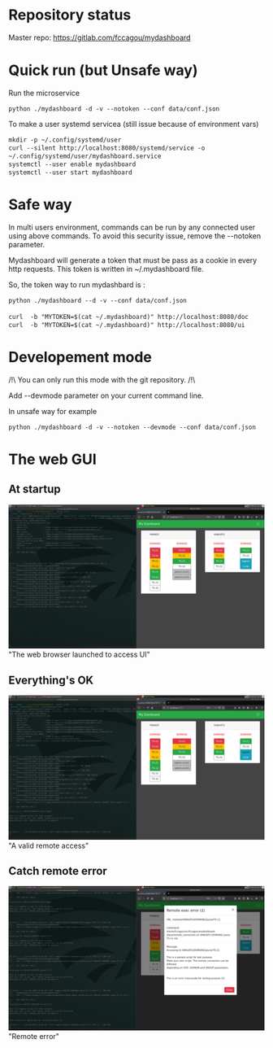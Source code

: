 # Repository status

Master repo: https://gitlab.com/fccagou/mydashboard


# Quick run (but Unsafe way)

Run the microservice

    python ./mydashboard -d -v --notoken --conf data/conf.json


To make a user systemd servicea (still issue because of environment vars)

    mkdir -p ~/.config/systemd/user
    curl --silent http://localhost:8080/systemd/service -o ~/.config/systemd/user/mydashboard.service
    systemctl --user enable mydashboard
    systemctl --user start mydashboard



# Safe way 

In multi users environment, commands can be run by any connected user using
above commands. To avoid this security issue, remove the --notoken parameter.

Mydashboard will generate a token that must be pass as a cookie in every http
requests. This token is written in ~/.mydashboard file.

So, the token way to run mydashbard is :

    python ./mydashboard --d -v --conf data/conf.json

    curl  -b "MYTOKEN=$(cat ~/.mydashboard)" http://localhost:8080/doc
    curl  -b "MYTOKEN=$(cat ~/.mydashboard)" http://localhost:8080/ui


# Developement mode

/!\ You can only run this mode with the git repository. /!\

Add --devmode parameter on your current command line.

In unsafe way for example

    python ./mydashboard -d -v --notoken --devmode --conf data/conf.json

# The web GUI
## At startup

![The web GUI](doc/mydashboard_run.png) "The web browser launched to access UI"

## Everything's OK
![remote ok](doc/mydashboard_remote_ok.png) "A valid remote access"

## Catch remote error
![remote ko](doc/mydashboard_remote_ko.png) "Remote error"


